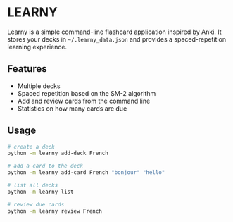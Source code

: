 # LEARNY

Learny is a simple command-line flashcard application inspired by Anki. It stores your decks in `~/.learny_data.json` and provides a spaced-repetition learning experience.

## Features

- Multiple decks
- Spaced repetition based on the SM-2 algorithm
- Add and review cards from the command line
- Statistics on how many cards are due

## Usage

```bash
# create a deck
python -m learny add-deck French

# add a card to the deck
python -m learny add-card French "bonjour" "hello"

# list all decks
python -m learny list

# review due cards
python -m learny review French
```
